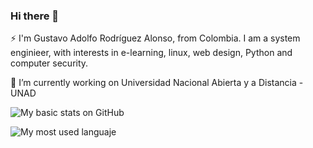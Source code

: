 ### Hi there 👋

⚡ I'm Gustavo Adolfo Rodríguez Alonso, from Colombia. I am a system enginieer, with interests in e-learning, linux, web design, Python and computer security. 

🔭 I’m currently working on Universidad Nacional Abierta y a Distancia - UNAD 

![My basic stats on GitHub](https://github-readme-stats.vercel.app/api?username=ingeegus&show_icons=true&theme=vision-friendly-light&count_private=true)

![My most used languaje](https://github-readme-stats.vercel.app/api/top-langs/?username=ingeegus&layout=compact&theme=buefy&hide_border=true)


<!--
**gusrodriguezalo/gusrodriguezalo** is a ✨ _special_ ✨ repository because its `README.md` (this file) appears on your GitHub profile.

Here are some ideas to get you started:

- 🔭 I’m currently working on ...
- 🌱 I’m currently learning ...
- 👯 I’m looking to collaborate on ...
- 🤔 I’m looking for help with ...
- 💬 Ask me about ...
- 📫 How to reach me: ...
- 😄 Pronouns: ...
- ⚡ Fun fact: ...
-->
